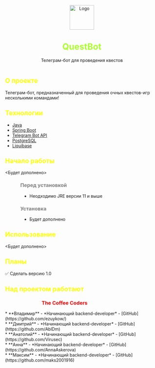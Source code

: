 <br/>
<p style="text-align: center;">
  <a href="https://github.com/ezuykow/QuestBot">
    <img src="https://github.com/ezuykow/QuestBot/blob/master/src/main/resources/pictures/logo.png?raw=true" alt="Logo" width="80" height="80">
  </a>
<h1 style="text-align: center; color: greenyellow">QuestBot</h1>

  <p style="text-align: center;">
    Телеграм-бот для проведения квестов
    <br/>
    <br/>
  </p>

<h2 style="color: yellow">О проекте</h2>

Телеграм-бот, предназначенный для проведения очных квестов-игр несколькими командами!

<h2 style="color: yellow">Технологии</h2>

* [Java](https://www.java.com/ru/)
* [Spring Boot](https://www.java.com/ru/)
* [Telegram Bot API](https://core.telegram.org/bots/api)
* [PostgreSQL](https://www.postgresql.org/)
* [Liquibase](https://www.liquibase.org/)

<h2 style="color: yellow">Начало работы</h2>

<Будет дополнено>

<h3 style="color: grey; margin-left: 50px">Перед установкой</h3>
    <ul style="padding-left: 80px;">
        <li> Неодходимо JRE версии 11 и выше
    </ul>

<h3 style="color: grey; margin-left: 50px">Установка</h3>
<ul style="padding-left: 80px;">
    <li> Будет дополнено
</ul>

<h2 style="color: yellow">Использование</h2>

<Будет дополнено>

<h2 style="color: yellow">Планы</h2>

:white_check_mark: Сделать версию 1.0

<h2 style="color: yellow">Над проектом работают</h2>
<h3 style="padding-left: 120px; color: red">The Coffee Coders</h3>
* **Владимир** - *Начинающий backend-developer* - [GitHub](https://github.com/ezuykow/)</br>
* **Дмитрий** - *Начинающий backend-developer* - [GitHub](https://github.com/AblDm)</br>
* **Анатолий** - *Начинающий backend-developer* - [GitHub](https://github.com/Virusec)</br>
* **Анна** - *Начинающий backend-developer* - [GitHub](https://github.com/AnnaAskerova)</br>
* **Максим** - *Начинающий backend-developer* - [GitHub](https://github.com/maks2001916)</br>

